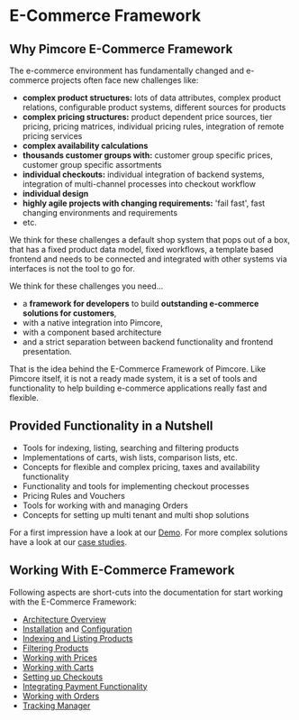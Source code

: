 # E-Commerce Framework

## Why Pimcore E-Commerce Framework
The e-commerce environment has fundamentally changed and e-commerce projects often face new challenges like: 
 - **complex product structures:** lots of data attributes, complex product relations, configurable product systems, 
    different sources for products
 - **complex pricing structures:** product dependent price sources, tier pricing, pricing matrices, individual pricing 
   rules, integration of remote pricing services
 - **complex availability calculations**
 - **thousands customer groups with:** customer group specific prices, customer group specific assortments
 - **individual checkouts:** individual integration of backend systems, integration of multi-channel processes into 
   checkout workflow
 - **individual design**
 - **highly agile projects with changing requirements:** 'fail fast', fast changing environments and requirements
 - etc. 
 
We think for these challenges a default shop system that pops out of a box, that has a fixed product data model, fixed 
workflows, a template based frontend and needs to be connected and integrated with other systems via interfaces 
is not the tool to go for. 

We think for these challenges you need...
- a **framework for developers** to build **outstanding e-commerce solutions for customers**,
- with a native integration into Pimcore,
- with a component based architecture
- and a strict separation between backend functionality and frontend presentation. 

That is the idea behind the E-Commerce Framework of Pimcore. Like Pimcore itself, it is not a ready made system,
it is a set of tools and functionality to help building e-commerce applications really fast and flexible. 

 
## Provided Functionality in a Nutshell 
- Tools for indexing, listing, searching and filtering products 
- Implementations of carts, wish lists, comparison lists, etc.
- Concepts for flexible and complex pricing, taxes and availability functionality 
- Functionality and tools for implementing checkout processes
- Pricing Rules and Vouchers
- Tools for working with and managing Orders
- Concepts for setting up multi tenant and multi shop solutions

For a first impression have a look at our [Demo](https://demo.pimcore.fun). For more complex solutions
have a look at our [case studies](https://pimcore.com/en/customers?industry=&capability=618). 


## Working With E-Commerce Framework
 
Following aspects are short-cuts into the documentation for start working with the E-Commerce Framework: 

- [Architecture Overview](./01_Architecture_Overview.md)
- [Installation](./03_Installation.md) and [Configuration](./04_Configuration/README.md)
- [Indexing and Listing Products](./05_Index_Service/README.md)
- [Filtering Products](./07_Filter_Service/README.md)
- [Working with Prices](./09_Working_with_Prices/README.md)
- [Working with Carts](./11_Cart_Manager.md)
- [Setting up Checkouts](./13_Checkout_Manager/README.md)
- [Integrating Payment Functionality](./15_Payment/README.md)
- [Working with Orders](./17_Order_Manager/README.md)
- [Tracking Manager](./19_Tracking_Manager.md)